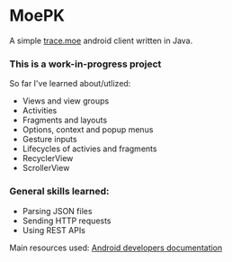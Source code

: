 # MoePK
A simple [trace.moe](https://trace.moe/) android client written in Java.

### This is a work-in-progress project
So far I've learned about/utlized:
- Views and view groups
- Activities
- Fragments and layouts
- Options, context and popup menus
- Gesture inputs
- Lifecycles of activies and fragments
- RecyclerView
- ScrollerView

### General skills learned:
- Parsing JSON files
- Sending HTTP requests
- Using REST APIs

Main resources used: [Android developers documentation](https://developer.android.com/docs)
